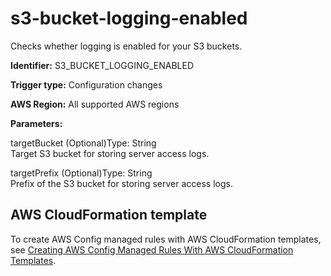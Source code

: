 # s3\-bucket\-logging\-enabled<a name="s3-bucket-logging-enabled"></a>

Checks whether logging is enabled for your S3 buckets\. 

**Identifier:** S3\_BUCKET\_LOGGING\_ENABLED

**Trigger type:** Configuration changes

**AWS Region:** All supported AWS regions

**Parameters:**

targetBucket \(Optional\)Type: String  
Target S3 bucket for storing server access logs\.

targetPrefix \(Optional\)Type: String  
Prefix of the S3 bucket for storing server access logs\.

## AWS CloudFormation template<a name="w29aac11c33c17b7d319c15"></a>

To create AWS Config managed rules with AWS CloudFormation templates, see [Creating AWS Config Managed Rules With AWS CloudFormation Templates](aws-config-managed-rules-cloudformation-templates.md)\.